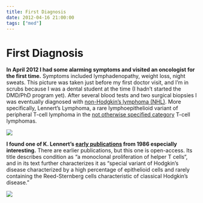 ```yaml
---
title: First Diagnosis
date: 2012-04-16 21:00:00
tags: ["med"]
---
```


# First Diagnosis

**In April 2012 I had some alarming symptoms and visited an oncologist for the first time.** Symptoms included lymphadenopathy, weight loss, night sweats. This picture was taken just before my first doctor visit, and I’m in scrubs because I was a dental student at the time (I hadn’t started the DMD/PhD program yet). After several blood tests and two surgical biopsies I was eventually diagnosed with [non-Hodgkin’s lymphoma (NHL)](https://g.co/kgs/yBJEYd). More specifically, Lennert’s Lymphoma, a rare lymphoepithelioid variant of peripheral T-cell lymphoma in the [not otherwise specified category](https://en.wikipedia.org/wiki/Peripheral_T-cell_lymphoma_not_otherwise_specified) T-cell lymphomas.

<div class="text-center img-border">

[![](visit1_thumb.jpg)](visit1.jpg)

</div>

**I found one of K. Lennert’s [early publications](http://www.bloodjournal.org/content/bloodjournal/68/3/663.full.pdf) from 1986 especially interesting.** There are earlier publications, but this one is open-access. Its title describes condition as “a monoclonal proliferation of helper T cells“, and in its text further characterizes it as “special variant of Hodgkin’s disease characterized by a high percentage of epithelioid cells and rarely containing the Reed-Sternberg cells characteristic of classical Hodgkin’s disease.”

![](https://www.youtube.com/embed/6ih0GTBGq7A)